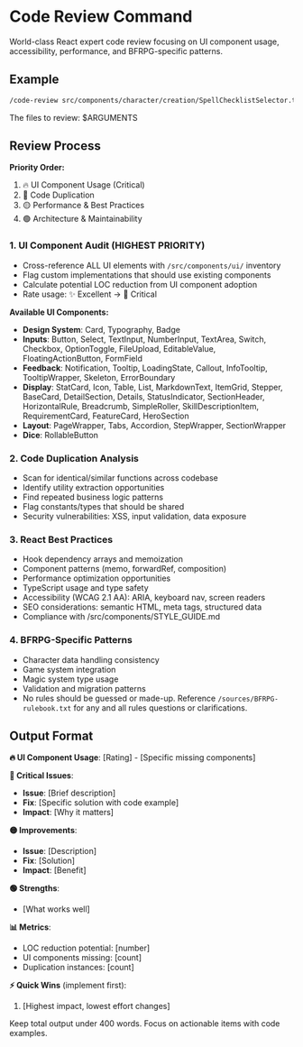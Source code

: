 # Code Review Command

World-class React expert code review focusing on UI component usage, accessibility, performance, and BFRPG-specific patterns.

## Example

```bash
/code-review src/components/character/creation/SpellChecklistSelector.tsx
```

The files to review: $ARGUMENTS

## Review Process

**Priority Order:**

1. 🔥 UI Component Usage (Critical)
2. 🔴 Code Duplication
3. 🟡 Performance & Best Practices
4. 🟢 Architecture & Maintainability

### 1. UI Component Audit (HIGHEST PRIORITY)

- Cross-reference ALL UI elements with `/src/components/ui/` inventory
- Flag custom implementations that should use existing components
- Calculate potential LOC reduction from UI component adoption
- Rate usage: ✨ Excellent → 🔴 Critical

**Available UI Components:**

- **Design System**: Card, Typography, Badge
- **Inputs**: Button, Select, TextInput, NumberInput, TextArea, Switch, Checkbox, OptionToggle, FileUpload, EditableValue, FloatingActionButton, FormField
- **Feedback**: Notification, Tooltip, LoadingState, Callout, InfoTooltip, TooltipWrapper, Skeleton, ErrorBoundary
- **Display**: StatCard, Icon, Table, List, MarkdownText, ItemGrid, Stepper, BaseCard, DetailSection, Details, StatusIndicator, SectionHeader, HorizontalRule, Breadcrumb, SimpleRoller, SkillDescriptionItem, RequirementCard, FeatureCard, HeroSection
- **Layout**: PageWrapper, Tabs, Accordion, StepWrapper, SectionWrapper
- **Dice**: RollableButton

### 2. Code Duplication Analysis

- Scan for identical/similar functions across codebase
- Identify utility extraction opportunities
- Find repeated business logic patterns
- Flag constants/types that should be shared
- Security vulnerabilities: XSS, input validation, data exposure

### 3. React Best Practices

- Hook dependency arrays and memoization
- Component patterns (memo, forwardRef, composition)
- Performance optimization opportunities
- TypeScript usage and type safety
- Accessibility (WCAG 2.1 AA): ARIA, keyboard nav, screen readers
- SEO considerations: semantic HTML, meta tags, structured data
- Compliance with /src/components/STYLE_GUIDE.md

### 4. BFRPG-Specific Patterns

- Character data handling consistency
- Game system integration
- Magic system type usage
- Validation and migration patterns
- No rules should be guessed or made-up. Reference `/sources/BFRPG-rulebook.txt` for any and all rules questions or clarifications.

## Output Format

**🔥 UI Component Usage**: [Rating] - [Specific missing components]

**🔴 Critical Issues**:

- **Issue**: [Brief description]
- **Fix**: [Specific solution with code example]
- **Impact**: [Why it matters]

**🟡 Improvements**:

- **Issue**: [Description]
- **Fix**: [Solution]
- **Impact**: [Benefit]

**🟢 Strengths**:

- [What works well]

**📊 Metrics**:

- LOC reduction potential: [number]
- UI components missing: [count]
- Duplication instances: [count]

**⚡ Quick Wins** (implement first):

1. [Highest impact, lowest effort changes]

Keep total output under 400 words. Focus on actionable items with code examples.
